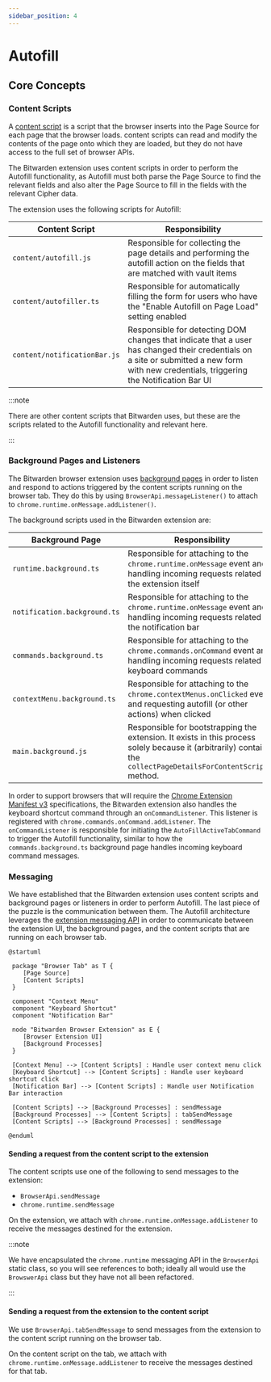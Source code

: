```yaml
---
sidebar_position: 4
---
```


# Autofill

## Core Concepts

### Content Scripts

A
[content script](https://developer.mozilla.org/en-US/docs/Mozilla/Add-ons/WebExtensions/Content_scripts)
is a script that the browser inserts into the Page Source for each page that the browser loads.
content scripts can read and modify the contents of the page onto which they are loaded, but they do
not have access to the full set of browser APIs.

The Bitwarden extension uses content scripts in order to perform the Autofill functionality, as
Autofill must both parse the Page Source to find the relevant fields and also alter the Page Source
to fill in the fields with the relevant Cipher data.

The extension uses the following scripts for Autofill:

| Content Script               | Responsibility                                                                                                                                                                           |
| ---------------------------- | ---------------------------------------------------------------------------------------------------------------------------------------------------------------------------------------- |
| `content/autofill.js`        | Responsible for collecting the page details and performing the autofill action on the fields that are matched with vault items                                                           |
| `content/autofiller.ts`      | Responsible for automatically filling the form for users who have the "Enable Autofill on Page Load" setting enabled                                                                     |
| `content/notificationBar.js` | Responsible for detecting DOM changes that indicate that a user has changed their credentials on a site or submitted a new form with new credentials, triggering the Notification Bar UI |

:::note

There are other content scripts that Bitwarden uses, but these are the scripts related to the
Autofill functionality and relevant here.

:::

### Background Pages and Listeners

The Bitwarden browser extension uses
[background pages](https://developer.chrome.com/docs/extensions/mv2/background_pages/) in order to
listen and respond to actions triggered by the content scripts running on the browser tab. They do
this by using `BrowserApi.messageListener()` to attach to `chrome.runtime.onMessage.addListener()`.

The background scripts used in the Bitwarden extension are:

| Background Page              | Responsibility                                                                                                                                                     |
| ---------------------------- | ------------------------------------------------------------------------------------------------------------------------------------------------------------------ |
| `runtime.background.ts`      | Responsible for attaching to the `chrome.runtime.onMessage` event and handling incoming requests related to the extension itself                                   |
| `notification.background.ts` | Responsible for attaching to the `chrome.runtime.onMessage` event and handling incoming requests related to the notification bar                                   |
| `commands.background.ts`     | Responsible for attaching to the `chrome.commands.onCommand` event and handling incoming requests related to keyboard commands                                     |
| `contextMenu.background.ts`  | Responsible for attaching to the `chrome.contextMenus.onClicked` event and requesting autofill (or other actions) when clicked                                     |
| `main.background.js`         | Responsible for bootstrapping the extension. It exists in this process solely because it (arbitrarily) contains the `collectPageDetailsForContentScript()` method. |

In order to support browsers that will require the
[Chrome Extension Manifest v3](https://developer.chrome.com/docs/extensions/mv3/intro/)
specifications, the Bitwarden extension also handles the keyboard shortcut command through an
`onCommandListener`. This listener is registered with `chrome.commands.onCommand.addListener`. The
`onCommandListener` is responsible for initiating the `AutoFillActiveTabCommand` to trigger the
Autofill functionality, similar to how the `commands.background.ts` background page handles incoming
keyboard command messages.

### Messaging

We have established that the Bitwarden extension uses content scripts and background pages or
listeners in order to perform Autofill. The last piece of the puzzle is the communication between
them. The Autofill architecture leverages the
[extension messaging API](9https://developer.mozilla.org/en-US/docs/Mozilla/Add-ons/WebExtensions/API/runtime/sendMessage)
in order to communicate between the extension UI, the background pages, and the content scripts that
are running on each browser tab.

```kroki type=plantuml
@startuml

 package "Browser Tab" as T {
    [Page Source]
    [Content Scripts]
 }

 component "Context Menu"
 component "Keyboard Shortcut"
 component "Notification Bar"

 node "Bitwarden Browser Extension" as E {
    [Browser Extension UI]
    [Background Processes]
 }

 [Context Menu] --> [Content Scripts] : Handle user context menu click
 [Keyboard Shortcut] --> [Content Scripts] : Handle user keyboard shortcut click
 [Notification Bar] --> [Content Scripts] : Handle user Notification Bar interaction

 [Content Scripts] --> [Background Processes] : sendMessage
 [Background Processes] --> [Content Scripts] : tabSendMessage
 [Content Scripts] --> [Background Processes] : sendMessage

@enduml
```

#### Sending a request from the content script to the extension

The content scripts use one of the following to send messages to the extension:

- `BrowserApi.sendMessage`
- `chrome.runtime.sendMessage`

On the extension, we attach with `chrome.runtime.onMessage.addListener` to receive the messages
destined for the extension.

:::note

We have encapsulated the `chrome.runtime` messaging API in the `BrowserApi` static class, so you
will see references to both; ideally all would use the `BrowswerApi` class but they have not all
been refactored.

:::

#### Sending a request from the extension to the content script

We use `BrowserApi.tabSendMessage` to send messages from the extension to the content script running
on the browser tab.

On the content script on the tab, we attach with `chrome.runtime.onMessage.addListener` to receive
the messages destined for that tab.
